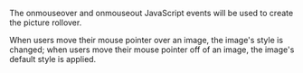 The onmouseover and onmouseout JavaScript events will be used to create the picture rollover. 

When users move their mouse pointer over an image, the image's style is changed; when users move their mouse pointer off of an image, the image's default style is applied.

